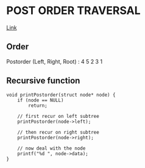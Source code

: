 # POST ORDER TRAVERSAL
[Link](http://www.geeksforgeeks.org/tree-traversals-inorder-preorder-and-postorder/)

## Order
Postorder (Left, Right, Root) : 4 5 2 3 1

## Recursive function
```
void printPostorder(struct node* node) {
    if (node == NULL)
        return;

    // first recur on left subtree
    printPostorder(node->left);

    // then recur on right subtree
    printPostorder(node->right);

    // now deal with the node
    printf("%d ", node->data);
}
```
